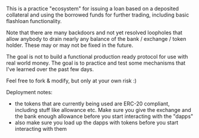 This is a practice "ecosystem" for issuing a loan based on a deposited collateral and using the borrowed funds for further trading, including basic flashloan functionality.

Note that there are many backdoors and not yet resolved loopholes that allow anybody to drain nearly any balance of the bank / exchange / token holder. These may or may not be fixed in the future. 

The goal is not to build a functional production ready protocol for use with real world money. The goal is to practice and test some mechanisms that I've learned over the past few days.

Feel free to fork & modify, but only at your own risk :)

Deployment notes:
- the tokens that are currently being used are ERC-20 compliant, including stuff like allowance etc. Make sure you give the exchange and the bank enough allowance before you start interacting with the "dapps"
- also make sure you load up the dapps with tokens before you start interacting with them